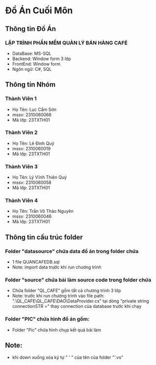 # Đồ Án Cuối Môn
## Thông tin Đồ Án
### LẬP TRÌNH PHẦN MỀM QUẢN LÝ BÁN HÀNG CAFÉ

* DataBase: MS-SQL
* Backend: Window form 3 lớp
* FrontEnd: Window form
* Ngôn ngữ: C#, SQL


## Thông tin Nhóm

### Thành Viên 1
* Họ Tên: Lục Cẩm Sơn
* mssv: 2310060066
* Mã lớp: 23TXTH01

### Thành Viên 2
* Họ Tên: Lê Đình Quý
* mssv: 2310060019
* Mã lớp: 23TXTH01

### Thành Viên 3
* Họ Tên: Lý Vĩnh Thiên Quý
* mssv: 2310060058
* Mã lớp: 23TXTH01

### Thành Viên 4
* Họ Tên: Trần Võ Thảo Nguyên
* mssv: 2310060046
* Mã lớp: 23TXTH01

## Thông tin cấu trúc folder


### Folder "datasource" chứa data đồ án trong folder chứa

* 1 file QUANCAFEDB.sql
* Note: import data trước khi run chương trình

### Folder "source" chứa bài làm source code trong folder chứa

* Chứa folder "QL_CAFE" gồm tất cả chương trình 3 lớp
* Note: trước khi run chương trình vào file path: ".\QL_CAFE\QL_CAFE\DAO\DataProvider.cs" tại dòng "private string connectionSTR =" thay connection của database trước khi chạy

### Folder "PIC" chứa hình đồ án gồm:

* Folder "Pic" chứa hình chụp kết quả bài làm

## Note:
* khi down xuống xóa ký tự " ' " của tên của folder "'.vs"
